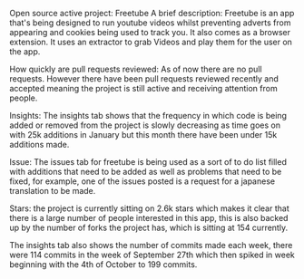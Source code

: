 Open source active project: Freetube
A brief description: Freetube is an app that's being designed to run youtube videos whilst preventing adverts from appearing and cookies being used to track you. It also comes as a browser extension. It uses an extractor to grab Videos and play them for the user on the app.

How quickly are pull requests reviewed:
As of now there are no pull requests. However there have been pull requests reviewed recently and accepted meaning the project is still active and receiving attention from people.


Insights:
The insights tab shows that the frequency in which code is being added or removed from the project is slowly decreasing as time goes on with 25k additions in January but this month there have been under 15k additions made.


Issue: The issues tab for freetube is being used as a sort of to do list filled with additions that need to be added as well as problems that need to be fixed, for example, one of the issues posted is a request for a japanese translation to be made.

Stars: the project is currently sitting on 2.6k stars which makes it clear that there is a large number of people interested in this app, this is also backed up by the number of forks the project has, which is sitting at 154 currently.

The insights tab also shows the number of commits made each week, there were 114 commits in the week of September 27th which then spiked in week beginning with the 4th of October to 199 commits.  
